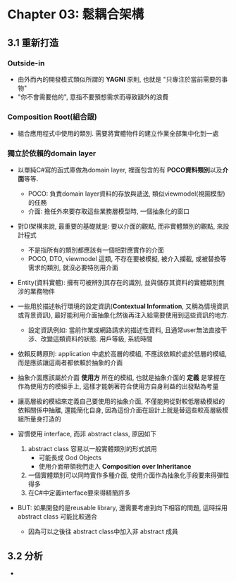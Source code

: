 # Chapter 03: 鬆耦合架構

## 3.1 重新打造

### Outside-in

- 由外而內的開發模式類似所謂的 __YAGNI__ 原則, 也就是 "只專注於當前需要的事物"
- "你不會需要他的", 意指不要預想需求而導致額外的浪費

### Composition Root(組合跟)

- 組合應用程式中使用的類別. 需要將實體物件的建立作業全部集中化到一處

### 獨立於依賴的domain layer

- 以單純C#寫的函式庫做為domain layer, 裡面包含的有 **POCO資料類別**以及**介面**等等.
    - POCO: 負責domain layer資料的存放與遞送, 類似viewmodel(視圖模型)的任務
    - 介面: 擔任外來要存取這些業務層模型時, 一個抽象化的窗口

- 對DI架構來說, 最重要的基礎就是: 要以介面的觀點, 而非實體類別的觀點, 來設計程式
    - 不是指所有的類別都應該有一個相對應實作的介面
    - POCO, DTO, viewmodel 這類, 不存在要被模擬, 被介入攔截, 或被替換等需求的類別, 就沒必要特別用介面

- Entity(資料實體): 擁有可被辨別其存在的識別, 並與儲存其資料的實體類別無涉的業務物件

- 一些用於描述執行環境的設定資訊(__Contextual Information__, 又稱為情境資訊或背景資訊), 最好能利用介面抽象化然後再注入給需要使用到這些資訊的地方.
    - 設定資訊例如: 當前作業或網路請求的描述性資料, 且通常user無法直接干涉、改變這類資料的狀態. 用戶等級, 系統時間

- 依賴反轉原則: application 中處於高層的模組, 不應該依賴於處於低層的模組, 而是應該讓這兩者都依賴於抽象的介面
    
- 抽象介面應該屬於介面 __使用方__ 所在的模組, 也就是抽象介面的 __定義__ 是掌握在作為使用方的模組手上, 這樣才能朝著符合使用方自身利益的出發點為考量

- 讓高層級的模組來定義自己要使用的抽象介面, 不僅能夠從對較低層級模組的依賴關係中抽離, 還能簡化自身, 因為這份介面在設計上就是替這些較高層級模組所量身打造的

- 習慣使用 interface, 而非 abstract class, 原因如下
    1. abstract class 容易以一般實體類別的形式誤用
        - 可能長成 God Objects
        - 使用介面帶領我們走入 __Composition over Inheritance__
    2. 一個實體類別可以同時實作多種介面, 使用介面作為抽象化手段要來得彈性得多
    3. 在C#中定義interface要來得精簡許多
- BUT: 如果開發的是reusable library, 還需要考慮到向下相容的問題, 這時採用 abstract class 可能比較適合
    - 因為可以之後往 abstract class中加入非 abstract 成員

## 3.2 分析

- 